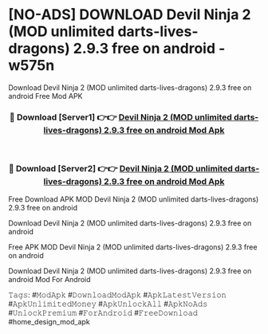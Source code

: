 # [NO-ADS] DOWNLOAD Devil Ninja 2 (MOD unlimited darts-lives-dragons) 2.9.3 free on android - w575n
Download Devil Ninja 2 (MOD unlimited darts-lives-dragons) 2.9.3 free on android Free Mod APK

<div align="center">
<h3>🔴 Download [Server1] 👉👉 <a href="https://apk-comot.site?title=Devil_Ninja_2_(MOD_unlimited_darts-lives-dragons)_2.9.3_free_on_android">Devil Ninja 2 (MOD unlimited darts-lives-dragons) 2.9.3 free on android Mod Apk</a></h3><br>

<h3>🔴 Download [Server2] 👉👉 <a href="https://apk-comot.site?title=Devil_Ninja_2_(MOD_unlimited_darts-lives-dragons)_2.9.3_free_on_android">Devil Ninja 2 (MOD unlimited darts-lives-dragons) 2.9.3 free on android Mod Apk</a></h3>
</div>


Free Download APK MOD Devil Ninja 2 (MOD unlimited darts-lives-dragons) 2.9.3 free on android

Download Devil Ninja 2 (MOD unlimited darts-lives-dragons) 2.9.3 free on android 

Free APK MOD Devil Ninja 2 (MOD unlimited darts-lives-dragons) 2.9.3 free on android 

Download Devil Ninja 2 (MOD unlimited darts-lives-dragons) 2.9.3 free on android Mod For Android

𝚃𝚊𝚐𝚜: #𝙼𝚘𝚍𝙰𝚙𝚔 #𝙳𝚘𝚠𝚗𝚕𝚘𝚊𝚍𝙼𝚘𝚍𝙰𝚙𝚔 #𝙰𝚙𝚔𝙻𝚊𝚝𝚎𝚜𝚝𝚅𝚎𝚛𝚜𝚒𝚘𝚗 #𝙰𝚙𝚔𝚄𝚗𝚕𝚒𝚖𝚒𝚝𝚎𝚍𝙼𝚘𝚗𝚎𝚢 #𝙰𝚙𝚔𝚄𝚗𝚕𝚘𝚌𝚔𝙰𝚕𝚕 #𝙰𝚙𝚔𝙽𝚘𝙰𝚍𝚜 #𝚄𝚗𝚕𝚘𝚌𝚔𝙿𝚛𝚎𝚖𝚒𝚞𝚖 #𝙵𝚘𝚛𝙰𝚗𝚍𝚛𝚘𝚒𝚍 #𝙵𝚛𝚎𝚎𝙳𝚘𝚠𝚗𝚕𝚘𝚊𝚍 #home_design_mod_apk